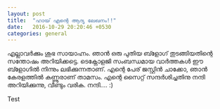 ```yaml
---
layout: post
title:  "ഹായ് എന്റെ ആദ്യ ലേഖനം!!"
date:   2016-10-29 20:20:46 +0530
categories: general
---
```

എല്ലാവർക്കും ശുഭ സായാഹ്നം. ഞാൻ ഒരു പുതിയ ബ്ളോഗ് തുടങ്ങിയതിന്റെ സന്തോഷം അറിയിക്കട്ടെ. ടെക്നോളജി സംബന്ധമായ വാർത്തകൾ ഈ ബ്ളോഗിൽ നിന്നും ലഭിക്കുന്നതാണ്. എന്റെ പേര് ജസ്റ്റിൻ ചാക്കോ, ഞാൻ കേരളത്തിൽ കണ്ണൂരാണ് താമസം. എന്റെ സൈറ്റ് സന്ദർശിച്ചതിനു നന്ദി അറിയിക്കുന്നു, വീണ്ടും വരിക. നന്ദി.... :)

Test

